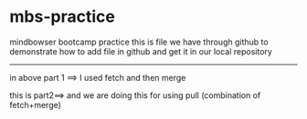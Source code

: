 # mbs-practice
mindbowser bootcamp practice
this is file we have through github to demonstrate how to add file in github and get it in our local repository


---------------
in above part 1 ==> I used fetch and then merge

this is part2==> and we are doing this for using pull (combination of fetch+merge)

